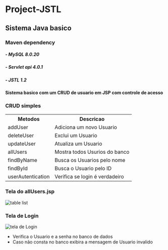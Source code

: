# Project-JSTL 
## Sistema Java basico
### Maven dependency
##### - MySQL 8.0.20
##### - Servlet api 4.0.1
##### - JSTL 1.2
#### Sistema basico com um CRUD de usuario em JSP com controle de acesso
### CRUD simples
<table>
   <tr>
      <th>Metodos</th>
      <th>Descricao</th>
   </tr>
   <tr>
      <td>addUser</td>
      <td>Adiciona um novo Usuario</td>
   </tr>
   <tr>
      <td>deleteUser</td>
      <td>Exclui um Usuario</td>
   </tr>
   <tr>
      <td>updateUser</td>
      <td>Atualiza um Usuario</td>
   </tr>
   <tr>
      <td>allUsers</td>
      <td>Mostra todos Usurios do banco</td>
   </tr>
   <tr>
      <td>findByName</td>
      <td>Busca os Usuarios pelo nome</td>
   </tr>
   </tr>
   <tr>
      <td>findById</td>
      <td>Busca o Usuario pelo ID</td>
   </tr>
   <tr>
      <td>userAutentication</td>
      <td>Verifica se login é verdadeiro</td>
   </tr>
</table>


### Tela do allUsers.jsp
![table list](https://user-images.githubusercontent.com/14569809/83801150-06997880-a67f-11ea-8e0f-0cac892b33cf.PNG)


### Tela de Login
![tela de Login](https://user-images.githubusercontent.com/14569809/83800640-1f555e80-a67e-11ea-9633-e10e6ba76767.PNG)
- Verifica o Usuario e a senha no banco de dados
- Caso não consta no banco exibira a mensagem de Usuario invalido
